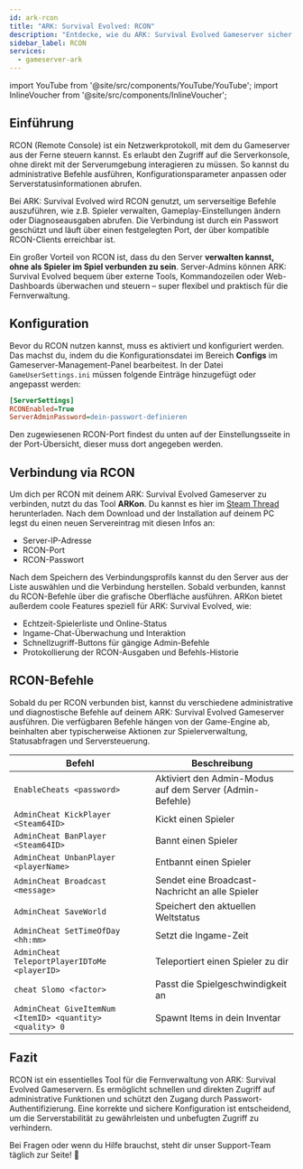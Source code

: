```yaml
---
id: ark-rcon
title: "ARK: Survival Evolved: RCON"
description: "Entdecke, wie du ARK: Survival Evolved Gameserver sicher aus der Ferne verwaltest und steuerst, ohne dich ins Spiel einzuloggen → Jetzt mehr erfahren"
sidebar_label: RCON
services:
  - gameserver-ark
---
```


import YouTube from '@site/src/components/YouTube/YouTube';
import InlineVoucher from '@site/src/components/InlineVoucher';

## Einführung

RCON (Remote Console) ist ein Netzwerkprotokoll, mit dem du Gameserver aus der Ferne steuern kannst. Es erlaubt den Zugriff auf die Serverkonsole, ohne direkt mit der Serverumgebung interagieren zu müssen. So kannst du administrative Befehle ausführen, Konfigurationsparameter anpassen oder Serverstatusinformationen abrufen.

Bei ARK: Survival Evolved wird RCON genutzt, um serverseitige Befehle auszuführen, wie z.B. Spieler verwalten, Gameplay-Einstellungen ändern oder Diagnoseausgaben abrufen. Die Verbindung ist durch ein Passwort geschützt und läuft über einen festgelegten Port, der über kompatible RCON-Clients erreichbar ist.

Ein großer Vorteil von RCON ist, dass du den Server **verwalten kannst, ohne als Spieler im Spiel verbunden zu sein**. Server-Admins können ARK: Survival Evolved bequem über externe Tools, Kommandozeilen oder Web-Dashboards überwachen und steuern – super flexibel und praktisch für die Fernverwaltung.

<InlineVoucher />

## Konfiguration

Bevor du RCON nutzen kannst, muss es aktiviert und konfiguriert werden. Das machst du, indem du die Konfigurationsdatei im Bereich **Configs** im Gameserver-Management-Panel bearbeitest. In der Datei `GameUserSettings.ini` müssen folgende Einträge hinzugefügt oder angepasst werden:

```cfg
[ServerSettings]
RCONEnabled=True
ServerAdminPassword=dein-passwort-definieren
```
Den zugewiesenen RCON-Port findest du unten auf der Einstellungsseite in der Port-Übersicht, dieser muss dort angegeben werden.



## Verbindung via RCON

Um dich per RCON mit deinem ARK: Survival Evolved Gameserver zu verbinden, nutzt du das Tool **ARKon**. Du kannst es hier im [Steam Thread](https://steamcommunity.com/app/346110/discussions/2/3417684283223117680/) herunterladen. Nach dem Download und der Installation auf deinem PC legst du einen neuen Servereintrag mit diesen Infos an:

- Server-IP-Adresse  
- RCON-Port  
- RCON-Passwort  

Nach dem Speichern des Verbindungsprofils kannst du den Server aus der Liste auswählen und die Verbindung herstellen. Sobald verbunden, kannst du RCON-Befehle über die grafische Oberfläche ausführen. ARKon bietet außerdem coole Features speziell für ARK: Survival Evolved, wie:

- Echtzeit-Spielerliste und Online-Status  
- Ingame-Chat-Überwachung und Interaktion  
- Schnellzugriff-Buttons für gängige Admin-Befehle  
- Protokollierung der RCON-Ausgaben und Befehls-Historie



## RCON-Befehle

Sobald du per RCON verbunden bist, kannst du verschiedene administrative und diagnostische Befehle auf deinem ARK: Survival Evolved Gameserver ausführen. Die verfügbaren Befehle hängen von der Game-Engine ab, beinhalten aber typischerweise Aktionen zur Spielerverwaltung, Statusabfragen und Serversteuerung.

| Befehl                            | Beschreibung                                           |
|----------------------------------|--------------------------------------------------------|
| `EnableCheats <password>`         | Aktiviert den Admin-Modus auf dem Server (Admin-Befehle) |
| `AdminCheat KickPlayer <Steam64ID>` | Kickt einen Spieler                                  |
| `AdminCheat BanPlayer <Steam64ID>`  | Bannt einen Spieler                                   |
| `AdminCheat UnbanPlayer <playerName>` | Entbannt einen Spieler                               |
| `AdminCheat Broadcast <message>`   | Sendet eine Broadcast-Nachricht an alle Spieler       |
| `AdminCheat SaveWorld`            | Speichert den aktuellen Weltstatus                     |
| `AdminCheat SetTimeOfDay <hh:mm>` | Setzt die Ingame-Zeit                                  |
| `AdminCheat TeleportPlayerIDToMe <playerID>` | Teleportiert einen Spieler zu dir                  |
| `cheat Slomo <factor>`            | Passt die Spielgeschwindigkeit an                      |
| `AdminCheat GiveItemNum <ItemID> <quantity> <quality> 0` | Spawnt Items in dein Inventar               |




## Fazit

RCON ist ein essentielles Tool für die Fernverwaltung von ARK: Survival Evolved Gameservern. Es ermöglicht schnellen und direkten Zugriff auf administrative Funktionen und schützt den Zugang durch Passwort-Authentifizierung. Eine korrekte und sichere Konfiguration ist entscheidend, um die Serverstabilität zu gewährleisten und unbefugten Zugriff zu verhindern.

Bei Fragen oder wenn du Hilfe brauchst, steht dir unser Support-Team täglich zur Seite! 🙂

<InlineVoucher />